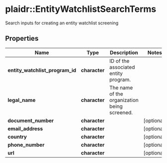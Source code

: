 # plaidr::EntityWatchlistSearchTerms

Search inputs for creating an entity watchlist screening

## Properties
Name | Type | Description | Notes
------------ | ------------- | ------------- | -------------
**entity_watchlist_program_id** | **character** | ID of the associated entity program. | 
**legal_name** | **character** | The name of the organization being screened. | 
**document_number** | **character** |  | [optional] 
**email_address** | **character** |  | [optional] 
**country** | **character** |  | [optional] 
**phone_number** | **character** |  | [optional] 
**url** | **character** |  | [optional] 


